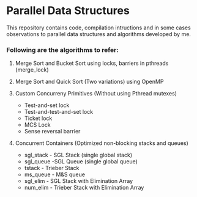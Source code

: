 # Parallel Data Structures

This repository contains code, compilation intructions and in some cases observations to parallel data structures and algorithms developed by me.

### Following are the algorithms to refer:
1. Merge Sort and Bucket Sort using locks, barriers in pthreads (merge_lock)
2. Merge Sort and Quick Sort (Two variations) using OpenMP
3. Custom Concurreny Primitives (Without using Pthread mutexes)
    * Test-and-set lock
    * Test-and-test-and-set lock
    * Ticket lock
    * MCS Lock 
    * Sense reversal barrier

4. Concurrent Containers (Optimized non-blocking stacks and queues)
    * sgl_stack - SGL Stack (single global stack)
    * sgl_queue -SGL Queue (single global queue)
    * tstack - Trieber Stack
    * ms_queue - M&S queue
    * sgl_elim - SGL Stack with Elimination Array
    * num_elim - Trieber Stack with Elimination Array